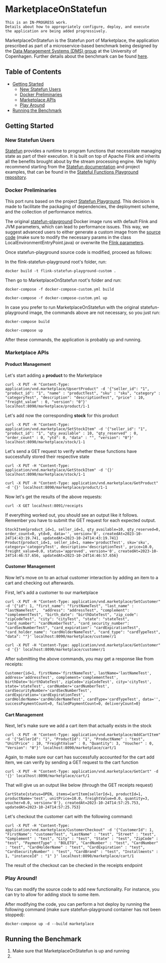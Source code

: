 # MarketplaceOnStatefun

```
This is an IN-PROGRESS work. 
Details about how to appropriately configure, deploy, and execute 
the application are being added progressively.
```

MarketplaceOnStatefun is the Statefun port of Marketplace, the application prescribed as part of a microservice-based
benchmark being designed by the [Data Management Systems (DMS) group](https://di.ku.dk/english/research/sdps/research-groups/dms/) at the University of Copenhagen.
Further details about the benchmark can be found [here](https://github.com/diku-dk/EventBenchmark).

## Table of Contents
- [Getting Started](#getting-started)
    * [New Statefun Users](#statefun)
    * [Docker Preliminaries](#docker)
    * [Marketplace APIs](#apis)
    * [Play Around](#play)
- [Running the Benchmark](#running-benchmark)

## <a name="getting-started"></a>Getting Started

### <a name="statefun"></a>New Statefun Users

[Statefun](https://github.com/apache/flink-statefun) provides a runtime to program functions that necessitate managing state as part of their execution. It is built on top of Apache Flink and inherits all the benefits brought about by the stream processing engine.
We highly recommend starting from the [Statefun documentation](https://nightlies.apache.org/flink/flink-statefun-docs-master/) and project examples, that can be found in the [Stateful Functions Playground repository](https://github.com/apache/flink-statefun-playground).

### <a name="docker"></a>Docker Preliminaries

This port runs based on the project [Statefun Playground](https://github.com/apache/flink-statefun-playground). This decision is made to facilitate the packaging of dependencies, the deployment scheme, and the collection of performance metrics.

The original [statefun-playground](https://hub.docker.com/r/apache/flink-statefun-playground/) Docker image runs with default Flink and JVM parameters, which can lead to performance issues. 
This way, we suggest advanced users to either generate a custom image from the [source code](https://github.com/apache/flink-statefun-playground/tree/main/playground-internal/statefun-playground-entrypoint) (make sure to modify the necessary params in the class LocalEnvironmentEntryPoint.java) or overwrite the [Flink parameters](https://github.com/apache/flink-statefun-playground/blob/main/playground-internal/statefun-playground-entrypoint/README.md).

Once statefun-playground source code is modified, proceed as follows:

In the flink-statefun-playground root's folder, run:
```
docker build -t flink-statefun-playground-custom .
```

Then go to MarketplaceOnStatefun root's folder and run:
```
docker-compose -f docker-compose-custom.yml build
```

```
docker-compose -f docker-compose-custom.yml up
```

In case you prefer to run MarketplaceOnStatefun with the original statefun-playground image, the commands above are not necessary, so you just run:

```
docker-compose build
```

```
docker-compose up
```

After these commands, the application is probably up and running.

### <a name="api"></a>Marketplace APIs

#### <a name="product"></a>Product Management

Let's start adding a <b>product</b> to the Marketplace
```
curl -X PUT -H "Content-Type: application/vnd.marketplace/UpsertProduct" -d '{"seller_id": "1", "product_id": "1", "name" : "productTest", "sku" : "sku", "category" : "categoryTest", "description": "descriptionTest", "price" : 10, "freight_value" : 0, "version": "0"}' localhost:8090/marketplace/product/1-1
```

Let's add now the corresponding <b>stock</b> for this product
```
curl -X PUT -H "Content-Type: application/vnd.marketplace/SetStockItem" -d '{"seller_id": "1", "product_id": "1", "qty_available" : 10, "qty_reserved" : 0, "order_count" : 0, "ytd": 0, "data" : "", "version": "0"}' localhost:8090/marketplace/stock/1-1
```

Let's send a GET request to verify whether these functions have successfully stored their respective state
```
curl -X PUT -H "Content-Type: application/vnd.marketplace/GetStockItem" -d '{}' localhost:8090/marketplace/stock/1-1
```

```
curl -X PUT -H "Content-Type: application/vnd.marketplace/GetProduct" -d '{}' localhost:8090/marketplace/product/1-1
```

Now let's get the results of the above requests:
```
curl -X GET localhost:8091/receipts
```

If everything worked out, you should see an output like it follows. Remember you have to submit the GET request for each expected output.

```
StockItem{product_id=1, seller_id=1, qty_available=10, qty_reserved=0, order_count=0, ytd=0, data='', version='0', createdAt=2023-10-24T14:43:19.741, updatedAt=2023-10-24T14:43:19.741}
Product{product_id=1, seller_id=1, name='productTest', sku='sku', category='categoryTest', description='descriptionTest', price=10.0, freight_value=0.0, status='approved', version='0', createdAt=2023-10-24T14:46:57.656, updatedAt=2023-10-24T14:46:57.656}
```

#### <a name="customer"></a>Customer Management

Now let's move on to an actual customer interaction by adding an item to a cart and checking out afterwards.

First, let's add a customer to our marketplace
```
curl -X PUT -H "Content-Type: application/vnd.marketplace/SetCustomer" -d '{"id": 1, "first_name": "firstNameTest", "last_name" : "lastNameTest",  "address": "addressTest", "complement": "complementTest", "birth_date": "birthDateTest", "zip_code": "zipCodeTest", "city": "cityTest", "state": "stateTest", "card_number": "cardNumberTest", "card_security_number": "cardSecNumberTest", "card_expiration": "cardExpirationTest", "card_holder_name": "cardHolderNameTest", "card_type": "cardTypeTest", "data": ""}' localhost:8090/marketplace/customer/1
```

```
curl -X PUT -H "Content-Type: application/vnd.marketplace/GetCustomer" -d '{}' localhost:8090/marketplace/customer/1
```

After submitting the above commands, you may get a response like from receipts:
```
Customer{id=1, firstName='firstNameTest', lastName='lastNameTest', address='addressTest', complement='complementTest', birthDate='birthDateTest', zipCode='zipCodeTest', city='cityTest', state='stateTest', cardNumber='cardNumberTest', cardSecurityNumber='cardSecNumberTest', cardExpiration='cardExpirationTest', cardHolderName='cardHolderNameTest', cardType='cardTypeTest', data='', successPaymentCount=0, failedPaymentCount=0, deliveryCount=0}
```

#### <a name="cart"></a>Cart Management

Next, let's make sure we add a cart item that actually exists in the stock
```
curl -X PUT -H "Content-Type: application/vnd.marketplace/AddCartItem" -d '{"SellerId": "1", "ProductId": "1", "ProductName" : "test", "UnitPrice" : 10, "FreightValue" : 0, "Quantity": 3, "Voucher" : 0, "Version": "0"}' localhost:8090/marketplace/cart/1
```

Again, to make sure our cart has successfully accounted for the cart add item, we can verify by sending a GET request to the cart function
```
curl -X PUT -H "Content-Type: application/vnd.marketplace/GetCart" -d '{}' localhost:8090/marketplace/cart/1
```

That will give us an output like below (through the GET receipts request)
```
CartState{status=OPEN, items=CartItem{sellerId=1, productId=1, productName='test', unitPrice=10.0, freightValue=0.0, quantity=3, voucher=0.0, version='0'}, createdAt=2023-10-24T14:57:25.753, updatedAt=2023-10-24T14:57:25.753}
```

Let's checkout the customer cart with the following command:
```
curl -X PUT -H "Content-Type: application/vnd.marketplace/CustomerCheckout" -d '{"CustomerId": 1, "FirstName": "customerTest", "LastName" : "test", "Street" : "test", "Complement" : "test", "City" : "test", "State" : "test", "ZipCode" : "test", "PaymentType" : "BOLETO", "CardNumber" : "test", "CardNumber" : "test", "CardHolderName" : "test", "CardExpiration" : "test", "CardSecurityNumber" : "test", "CardBrand" : "test", "Installments" : 1, "instanceId" : "1" }' localhost:8090/marketplace/cart/1
```

The result of the checkout can be checked in the receipts endpoint

### <a name="play"></a>Play Around!

You can modify the source code to add new functionality. For instance, you can try to allow for adding stock to some item.

After modifying the code, you can perform a hot deploy by running the following command (make sure statefun-playground container has not been stopped):
```
docker-compose up -d --build marketplace
```


## <a name="getting-started"></a>Running the Benchmark

1. Make sure that MarketplaceOnStatefun is up and running
2. 


